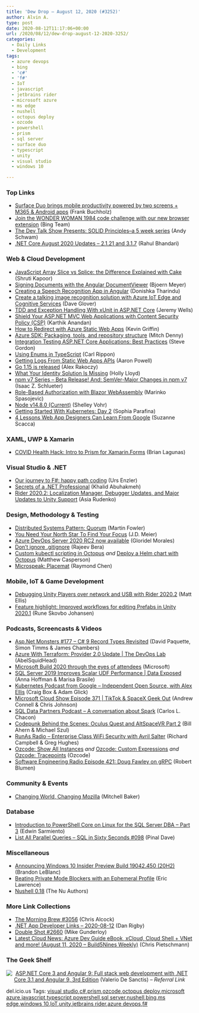 ```yaml
---
title: 'Dew Drop – August 12, 2020 (#3252)'
author: Alvin A.
type: post
date: 2020-08-12T11:17:06+00:00
url: /2020/08/12/dew-drop-august-12-2020-3252/
categories:
  - Daily Links
  - Development
tags:
  - azure devops
  - bing
  - 'c#'
  - 'f#'
  - IoT
  - javascript
  - jetbrains rider
  - microsoft azure
  - ms edge
  - nushell
  - octopus deploy
  - ozcode
  - powershell
  - prism
  - sql server
  - surface duo
  - typescript
  - unity
  - visual studio
  - windows 10

---
```

### <a name="top"></a>Top Links

  * <a href="https://techcommunity.microsoft.com/t5/surface-it-pro-blog/surface-duo-brings-mobile-productivity-powered-by-two-screens/ba-p/1579690" target="_blank" rel="noopener noreferrer">Surface Duo brings mobile productivity powered by two screens + M365 & Android apps</a> (Frank Buchholz)
  * <a href="https://blogs.bing.com/search/2020_08/Join-the-WONDER-WOMAN-1984-code-challenge-with-our-new-browser-extension" target="_blank" rel="noopener noreferrer">Join the WONDER WOMAN 1984 code challenge with our new browser extension</a> (Bing Team)
  * <a href="http://www.schwammysays.net/the-dev-talk-show-presents-solid-principlesa-5-week-series/" target="_blank" rel="noopener noreferrer">The Dev Talk Show Presents: SOLID Principles–a 5 week series</a> (Andy Schwam)
  * <a href="https://devblogs.microsoft.com/dotnet/net-core-august-2020/" target="_blank" rel="noopener noreferrer">.NET Core August 2020 Updates – 2.1.21 and 3.1.7</a> (Rahul Bhandari)



### <a name="web"></a>Web & Cloud Development

  * <a href="https://www.freecodecamp.org/news/javascript-array-slice-vs-splice-whats-the-difference/" target="_blank" rel="noopener noreferrer">JavaScript Array Slice vs Splice: the Difference Explained with Cake</a> (Shruti Kapoor)
  * <a href="https://www.textcontrol.com/blog/2020/08/11/signing-documents-with-the-angular-documentviewer/" target="_blank" rel="noopener noreferrer">Signing Documents with the Angular DocumentViewer</a> (Bjoern Meyer)
  * <a href="https://codeburst.io/creating-a-speech-recognition-app-in-angular-8d1fd8d977ca?source=rss----61061eb0c96b---4" target="_blank" rel="noopener noreferrer">Creating a Speech Recognition App in Angular</a> (Donishka Tharindu)
  * <a href="https://techcommunity.microsoft.com/t5/internet-of-things/create-a-talking-image-recognition-solution-with-azure-iot-edge/ba-p/1583579" target="_blank" rel="noopener noreferrer">Create a talking image recognition solution with Azure IoT Edge and Cognitive Services</a> (Dave Glover)
  * <a href="https://medium.com/swlh/tdd-and-exception-handling-with-xunit-in-asp-net-core-f9ffe5dde800?source=rss----f5af2b715248---4" target="_blank" rel="noopener noreferrer">TDD and Exception Handling With xUnit in ASP.NET Core</a> (Jeremy Wells)
  * <a href="https://www.syncfusion.com/blogs/post/shield-your-asp-net-mvc-web-applications-with-content-security-policy-csp.aspx" target="_blank" rel="noopener noreferrer">Shield Your ASP.NET MVC Web Applications with Content Security Policy (CSP)</a> (Karthik Anandan)
  * <a href="http://feedproxy.google.com/~r/KevinGriffin/~3/SiO00z4rY-M/" target="_blank" rel="noopener noreferrer">How to Redirect with Azure Static Web Apps</a> (Kevin Griffin)
  * <a href="https://devblogs.microsoft.com/azure-sdk/azure-sdk-packaging-tools-and-repository-structure/" target="_blank" rel="noopener noreferrer">Azure SDK: Packaging, tools, and repository structure</a> (Mitch Denny)
  * <a href="https://www.stevejgordon.co.uk/integration-testing-asp-net-core-applications-best-practices" target="_blank" rel="noopener noreferrer">Integration Testing ASP.NET Core Applications: Best Practices</a> (Steve Gordon)
  * <a href="https://www.carlrippon.com/using-enums-in-typescript/" target="_blank" rel="noopener noreferrer">Using Enums in TypeScript</a> (Carl Rippon)
  * <a href="https://www.aaron-powell.com/posts/2020-08-12-getting-logs-from-static-web-apps-apis/" target="_blank" rel="noopener noreferrer">Getting Logs From Static Web Apps APIs</a> (Aaron Powell)
  * <a href="https://blog.golang.org/go1.15" target="_blank" rel="noopener noreferrer">Go 1.15 is released</a> (Alex Rakoczy)
  * <a href="https://auth0.com/blog/what-your-identity-solution-is-missing/" target="_blank" rel="noopener noreferrer">What Your Identity Solution Is Missing</a> (Holly Lloyd)
  * <a href="https://blog.npmjs.org/post/626173315965468672" target="_blank" rel="noopener noreferrer">npm v7 Series &#8211; Beta Release! And: SemVer-Major Changes in npm v7</a> (Isaac Z. Schlueter)
  * <a href="https://code-maze.com/blazor-webassembly-role-based-authorization/" target="_blank" rel="noopener noreferrer">Role-Based Authorization with Blazor WebAssembly</a> (Marinko Spasojevic)
  * <a href="https://nodejs.org/en/blog/release/v14.8.0" target="_blank" rel="noopener noreferrer">Node v14.8.0 (Current)</a> (Shelley Vohr)
  * <a href="https://www.pulumi.com/blog/getting-started-with-k8s-part6/" target="_blank" rel="noopener noreferrer">Getting Started With Kubernetes: Day 2</a> (Sophia Parafina)
  * <a href="https://www.smashingmagazine.com/2020/08/lessons-web-app-designers-learn-google/" target="_blank" rel="noopener noreferrer">4 Lessons Web App Designers Can Learn From Google</a> (Suzanne Scacca)



### <a name="silverlight"></a>XAML, UWP & Xamarin

  * <a href="https://brianlagunas.com/covid-health-hack-intro-to-prism-for-xamarin-forms/" target="_blank" rel="noopener noreferrer">COVID Health Hack: Intro to Prism for Xamarin.Forms</a> (Brian Lagunas)



### <a name="dotnet"></a>Visual Studio & .NET

  * <a href="https://www.planetgeek.ch/2020/08/11/our-journey-to-f-happy-path-coding/" target="_blank" rel="noopener noreferrer">Our journey to F#: happy path coding</a> (Urs Enzler)
  * <a href="https://khalidabuhakmeh.com/secrets-of-a-dotnet-professional" target="_blank" rel="noopener noreferrer">Secrets of a .NET Professional</a> (Khalid Abuhakmeh)
  * <a href="https://blog.jetbrains.com/dotnet/2020/08/11/rider-2020-2-localization-manager-debugger-updates-and-major-updates-to-unity-support/" target="_blank" rel="noopener noreferrer">Rider 2020.2: Localization Manager, Debugger Updates, and Major Updates to Unity Support</a> (Asia Rudenko)



### <a name="design"></a>Design, Methodology & Testing

  * <a href="https://martinfowler.com/articles/patterns-of-distributed-systems/quorum.html" target="_blank" rel="noopener noreferrer">Distributed Systems Pattern: Quorum</a> (Martin Fowler)
  * <a href="http://feedproxy.google.com/~r/SourcesOfInsight/~3/4JfPC7BQ6Zk/" target="_blank" rel="noopener noreferrer">You Need Your North Star To Find Your Focus</a> (J.D. Meier)
  * <a href="https://devblogs.microsoft.com/devops/azure-devops-server-2020-rc2-now-available/" target="_blank" rel="noopener noreferrer">Azure DevOps Server 2020 RC2 now available</a> (Gloridel Morales)
  * <a href="https://opensource.com/article/20/8/dont-ignore-gitignore" target="_blank" rel="noopener noreferrer">Don&#8217;t ignore .gitignore</a> (Rajeev Bera)
  * <a href="http://feedproxy.google.com/~r/OctopusDeploy/~3/z6E09fEW7oM/custom-kubectl-scripting-in-octopus" target="_blank" rel="noopener noreferrer">Custom kubectl scripting in Octopus</a> _and_ <a href="http://feedproxy.google.com/~r/OctopusDeploy/~3/uaAG1BXVq6Y/deploy-helm-chart-with-octopus" target="_blank" rel="noopener noreferrer">Deploy a Helm chart with Octopus</a> (Matthew Casperson)
  * <a href="https://devblogs.microsoft.com/oldnewthing/20200811-00/?p=104064" target="_blank" rel="noopener noreferrer">Microspeak: Placemat</a> (Raymond Chen)



### <a name="mobile"></a>Mobile, IoT & Game Development

  * <a href="https://blog.jetbrains.com/dotnet/2020/08/11/debugging-unity-players-over-network-and-usb-with-rider-2020-2/" target="_blank" rel="noopener noreferrer">Debugging Unity Players over network and USB with Rider 2020.2</a> (Matt Ellis)
  * <a href="https://blogs.unity3d.com/2020/08/11/feature-highlight-improved-workflows-for-editing-prefabs-in-unity-2020-1/" target="_blank" rel="noopener noreferrer">Feature highlight: Improved workflows for editing Prefabs in Unity 2020.1</a> (Rune Skovbo Johansen)



### <a name="podcasts"></a>Podcasts, Screencasts & Videos

  * <a href="http://www.youtube.com/watch?v=wv3nxgeNji4" target="_blank" rel="noopener noreferrer">Asp.Net Monsters #177 &#8211; C# 9 Record Types Revisited</a> (David Paquette, Simon Timms & James Chambers)
  * <a href="https://channel9.msdn.com/Shows/DevOps-Lab/Azure-With-Terraform-Provider-20-Update?WT.mc_id=DX_MVP4025064" target="_blank" rel="noopener noreferrer">Azure With Terraform: Provider 2.0 Update | The DevOps Lab</a> (AbelSquidHead)
  * <a href="https://www.youtube.com/watch?v=IfcVVEYMm98&feature=youtu.be" target="_blank" rel="noopener noreferrer">Microsoft Build 2020 through the eyes of attendees</a> (Microsoft)
  * <a href="https://channel9.msdn.com/Shows/Data-Exposed/SQL-Server-2019-Improves-Scalar-UDF-Performance?WT.mc_id=DX_MVP4025064" target="_blank" rel="noopener noreferrer">SQL Server 2019 Improves Scalar UDF Performance | Data Exposed</a> (Anna Hoffman & Marisa Brasile)
  * <a href="https://kubernetespodcast.com/episode/116-independent-open-source/" target="_blank" rel="noopener noreferrer">Kubernetes Podcast from Google &#8211; Independent Open Source, with Alex Ellis</a> (Craig Box & Adam Glick)
  * <a href="http://feeds.microsoftcloudshow.com/~r/microsoftcloudshowepisodes/~3/ZA2877q1hts/" target="_blank" rel="noopener noreferrer">Microsoft Cloud Show Episode 371 | TikTok & SpaceX Geek Out</a> (Andrew Connell & Chris Johnson)
  * <a href="https://sqldatapartners.com/2020/08/09/a-conversation-about-spark/" target="_blank" rel="noopener noreferrer">SQL Data Partners Podcast &#8211; A conversation about Spark</a> (Carlos L. Chacon)
  * <a href="http://www.youtube.com/watch?v=ISqCNGuoPZg" target="_blank" rel="noopener noreferrer">Codepunk Behind the Scenes: Oculus Quest and AltSpaceVR Part 2</a> (Bill Ahern & Michael Szul)
  * <a href="http://feedproxy.google.com/~r/RunaAsRadioWma/~3/qfF_GytqzrU/default.aspx" target="_blank" rel="noopener noreferrer">RunAs Radio &#8211; Enterprise Class WiFi Security with Avril Salter</a> (Richard Campbell & Greg Hughes)
  * <a href="http://www.youtube.com/watch?v=KCraeS3afnw" target="_blank" rel="noopener noreferrer">Ozcode: Show All Instances</a> _and_ <a href="http://www.youtube.com/watch?v=sd36ijjYXqs" target="_blank" rel="noopener noreferrer">Ozcode: Custom Expressions</a> _and_ <a href="http://www.youtube.com/watch?v=SRiPtrDHg_Q" target="_blank" rel="noopener noreferrer">Ozcode: Tracepoints</a> (Ozcode)
  * <a href="https://www.se-radio.net/2020/08/episode-421-doug-fawley-on-grpc/" target="_blank" rel="noopener noreferrer">Software Engineering Radio Episode 421: Doug Fawley on gRPC</a> (Robert Blumen)



### <a name="events"></a>Community & Events

  * <a href="https://blog.mozilla.org/blog/2020/08/11/changing-world-changing-mozilla/" target="_blank" rel="noopener noreferrer">Changing World, Changing Mozilla</a> (Mitchell Baker)



### <a name="sql"></a>Database

  * <a href="http://feedproxy.google.com/~r/MSSQLTips-LatestSqlServerTips/~3/Sxqx4upJlxw/" target="_blank" rel="noopener noreferrer">Introduction to PowerShell Core on Linux for the SQL Server DBA &#8211; Part 3</a> (Edwin Sarmiento)
  * <a href="https://blog.sqlauthority.com/2020/08/12/list-all-parallel-queries-sql-in-sixty-seconds-098/?utm_source=rss&utm_medium=rss&utm_campaign=list-all-parallel-queries-sql-in-sixty-seconds-098" target="_blank" rel="noopener noreferrer">List All Parallel Queries – SQL in Sixty Seconds #098</a> (Pinal Dave)



### <a name="misc"></a>Miscellaneous

  * <a href="https://blogs.windows.com/windowsexperience/2020/08/11/announcing-windows-10-insider-preview-build-19042-450-20h2/?WT.mc_id=DX_MVP4025064" target="_blank" rel="noopener noreferrer">Announcing Windows 10 Insider Preview Build 19042.450 (20H2)</a> (Brandon LeBlanc)
  * <a href="https://textslashplain.com/2020/08/11/beating-private-mode-blockers-with-an-ephemeral-profile/" target="_blank" rel="noopener noreferrer">Beating Private Mode Blockers with an Ephemeral Profile</a> (Eric Lawrence)
  * <a href="https://www.nushell.sh/blog/2020/08/11/nushell_0_18.html" target="_blank" rel="noopener noreferrer">Nushell 0.18</a> (The Nu Authors)



### <a name="links"></a>More Link Collections

  * <a href="http://feedproxy.google.com/~r/ReflectivePerspective/~3/U_2DAolho34/" target="_blank" rel="noopener noreferrer">The Morning Brew #3056</a> (Chris Alcock)
  * <a href="https://links.danrigby.com/2020/08/app-developer-links-2020-08-12/" target="_blank" rel="noopener noreferrer">.NET App Developer Links &#8211; 2020-08-12</a> (Dan Rigby)
  * <a href="https://afreshcup.com/home/2020/08/12/double-shot-2660.html" target="_blank" rel="noopener noreferrer">Double Shot #2660</a> (Mike Gunderloy)
  * <a href="https://build5nines.com/latest-cloud-news-azure-dev-guide-ebook-xcloud-cloud-shell-vnet-august-11-2020-build5nines-weekly/" target="_blank" rel="noopener noreferrer">Latest Cloud News: Azure Dev Guide eBook, xCloud, Cloud Shell + VNet and more! (August 11, 2020 – Build5Nines Weekly)</a> (Chris Pietschmann)



### <a name="shelf"></a>The Geek Shelf

<a href="https://www.amazon.com/ASP-NET-Core-Angular-stack-development/dp/1789612160/?tag=amavin-20" target="_blank" rel="noopener noreferrer"><img decoding="async" align="left" style="margin: 0px 5px 10px 0px; border: 0px currentcolor; border-image: none; float: left; display: inline; background-image: none;" src="https://m.media-amazon.com/images/I/61PE6npjufL._AC_UY218_.jpg" border="0" /></a>&nbsp;<a href="https://www.amazon.com/ASP-NET-Core-Angular-stack-development/dp/1789612160/?tag=amavin-20" target="_blank" rel="noopener noreferrer">ASP.NET Core 3 and Angular 9: Full stack web development with .NET Core 3.1 and Angular 9, 3rd Edition</a> (Valerio De Sanctis) _&#8211; Referral Link_









<div class="wlWriterEditableSmartContent" id="scid:77ECF5F8-D252-44F5-B4EB-D463C5396A79:97424af6-ecd5-4b33-9813-8838de8ec76c" style="margin: 0px; padding: 0px; float: none; display: inline;">
  del.icio.us Tags: <a href="http://del.icio.us/popular/visual+studio" rel="tag">visual studio</a>,<a href="http://del.icio.us/popular/c%23" rel="tag">c#</a>,<a href="http://del.icio.us/popular/prism" rel="tag">prism</a>,<a href="http://del.icio.us/popular/ozcode" rel="tag">ozcode</a>,<a href="http://del.icio.us/popular/octopus+deploy" rel="tag">octopus deploy</a>,<a href="http://del.icio.us/popular/microsoft+azure" rel="tag">microsoft azure</a>,<a href="http://del.icio.us/popular/javascript" rel="tag">javascript</a>,<a href="http://del.icio.us/popular/typescript" rel="tag">typescript</a>,<a href="http://del.icio.us/popular/powershell" rel="tag">powershell</a>,<a href="http://del.icio.us/popular/sql+server" rel="tag">sql server</a>,<a href="http://del.icio.us/popular/nushell" rel="tag">nushell</a>,<a href="http://del.icio.us/popular/bing" rel="tag">bing</a>,<a href="http://del.icio.us/popular/ms+edge" rel="tag">ms edge</a>,<a href="http://del.icio.us/popular/windows+10" rel="tag">windows 10</a>,<a href="http://del.icio.us/popular/IoT" rel="tag">IoT</a>,<a href="http://del.icio.us/popular/unity" rel="tag">unity</a>,<a href="http://del.icio.us/popular/jetbrains+rider" rel="tag">jetbrains rider</a>,<a href="http://del.icio.us/popular/azure+devops" rel="tag">azure devops</a>,<a href="http://del.icio.us/popular/f%23" rel="tag">f#</a>
</div>